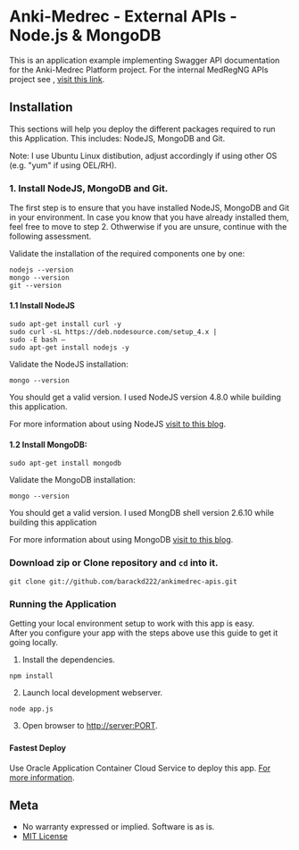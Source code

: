 # Anki-Medrec - External APIs - Node.js & MongoDB

This is an application example implementing Swagger API documentation for the Anki-Medrec Platform project.  For the internal MedRegNG APIs project see , [visit this link](http://anki.medrec.oracleau.cloud).


## Installation

This sections will help you deploy the different packages required to run this Application. This includes: NodeJS, MongoDB and Git.

Note: I use Ubuntu Linux distibution, adjust accordingly if using other OS (e.g. "yum" if using OEL/RH).

### 1. Install NodeJS, MongoDB and Git.

The first step is to ensure that you have installed NodeJS, MongoDB and Git in your environment. In case you know that you have already installed them, feel free to move to step 2. Othwerwise if you are unsure, continue with the following assessment.

Validate the installation of the required components one by one:
```
nodejs --version
mongo --version
git --version
```

#### 1.1 Install NodeJS

```
sudo apt-get install curl -y
sudo curl -sL https://deb.nodesource.com/setup_4.x |
sudo -E bash –
sudo apt-get install nodejs -y 
```
Validate the NodeJS installation:
```
mongo --version
```
You should get a valid version. I used NodeJS version 4.8.0 while building this application.

For more information about using NodeJS [visit to this blog](https://nodejs.org/en/download/package-manager/). 

#### 1.2 Install MongoDB:

```
sudo apt-get install mongodb
```

Validate the MongoDB installation:
```
mongo --version
```
You should get a valid version. I used MongDB shell version 2.6.10 while building this application

For more information about using MongoDB [visit to this blog](https://redthunder.blog/2017/02/28/teaching-how-to-use-mongodb-and-expose-it-via-nodejs-apis/). 


### Download zip or Clone repository and `cd` into it.

```
git clone git://github.com/barackd222/ankimedrec-apis.git
```

### Running the Application

Getting your local environment setup to work with this app is easy.  
After you configure your app with the steps above use this guide to
get it going locally.

1. Install the dependencies.

```
npm install
```

2. Launch local development webserver.

```
node app.js
```

3. Open browser to [http://server:PORT](http://server:PORT).


### 
#### Fastest Deploy

Use Oracle Application Container Cloud Service to deploy this app. [For more information](https://cloud.oracle.com/acc).

### 

## Meta

* No warranty expressed or implied.  Software is as is.
* [MIT License](http://www.opensource.org/licenses/mit-license.html)

